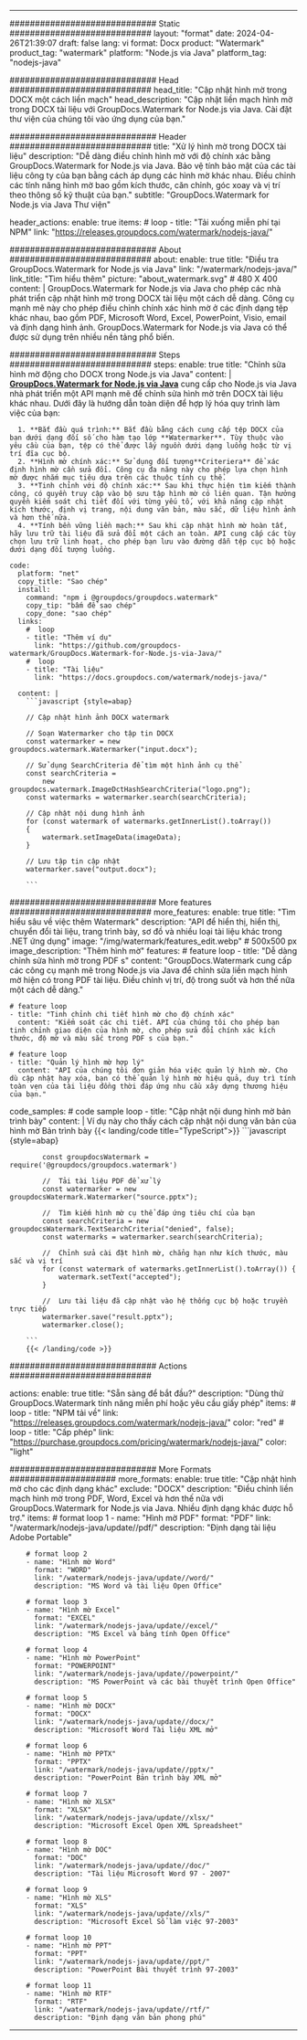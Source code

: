 
---
############################# Static ############################
layout: "format"
date:  2024-04-26T21:39:07
draft: false
lang: vi
format: Docx
product: "Watermark"
product_tag: "watermark"
platform: "Node.js via Java"
platform_tag: "nodejs-java"

############################# Head ############################
head_title: "Cập nhật hình mờ trong DOCX một cách liền mạch"
head_description: "Cập nhật liền mạch hình mờ trong DOCX tài liệu với GroupDocs.Watermark for Node.js via Java. Cài đặt thư viện của chúng tôi vào ứng dụng của bạn."

############################# Header ############################
title: "Xử lý hình mờ trong DOCX tài liệu" 
description: "Dễ dàng điều chỉnh hình mờ với độ chính xác bằng GroupDocs.Watermark for Node.js via Java. Bảo vệ tính bảo mật của các tài liệu công ty của bạn bằng cách áp dụng các hình mờ khác nhau. Điều chỉnh các tính năng hình mờ bao gồm kích thước, căn chỉnh, góc xoay và vị trí theo thông số kỹ thuật của bạn."
subtitle: "GroupDocs.Watermark for Node.js via Java Thư viện" 

header_actions:
  enable: true
  items:
    #  loop
    - title: "Tải xuống miễn phí tại NPM"
      link: "https://releases.groupdocs.com/watermark/nodejs-java/"
      
############################# About ############################
about:
    enable: true
    title: "Điều tra GroupDocs.Watermark for Node.js via Java"
    link: "/watermark/nodejs-java/"
    link_title: "Tìm hiểu thêm"
    picture: "about_watermark.svg" # 480 X 400
    content: |
       GroupDocs.Watermark for Node.js via Java cho phép các nhà phát triển cập nhật hình mờ trong DOCX tài liệu một cách dễ dàng. Công cụ mạnh mẽ này cho phép điều chỉnh chính xác hình mờ ở các định dạng tệp khác nhau, bao gồm PDF, Microsoft Word, Excel, PowerPoint, Visio, email và định dạng hình ảnh. GroupDocs.Watermark for Node.js via Java có thể được sử dụng trên nhiều nền tảng phổ biến.

############################# Steps ############################
steps:
    enable: true
    title: "Chỉnh sửa hình mờ động cho DOCX trong Node.js via Java"
    content: |
      **[GroupDocs.Watermark for Node.js via Java](https://products.groupdocs.com/watermark/nodejs-java/)** cung cấp cho Node.js via Java nhà phát triển một API mạnh mẽ để chỉnh sửa hình mờ trên DOCX tài liệu khác nhau. Dưới đây là hướng dẫn toàn diện để hợp lý hóa quy trình làm việc của bạn:
      
      1. **Bắt đầu quá trình:** Bắt đầu bằng cách cung cấp tệp DOCX của bạn dưới dạng đối số cho hàm tạo lớp **Watermarker**. Tùy thuộc vào yêu cầu của bạn, tệp có thể được lấy nguồn dưới dạng luồng hoặc từ vị trí đĩa cục bộ.
      2. **Hình mờ chính xác:** Sử dụng đối tượng**Criteriera** để xác định hình mờ cần sửa đổi. Công cụ đa năng này cho phép lựa chọn hình mờ được nhắm mục tiêu dựa trên các thuộc tính cụ thể.
      3. **Tinh chỉnh với độ chính xác:** Sau khi thực hiện tìm kiếm thành công, có quyền truy cập vào bộ sưu tập hình mờ có liên quan. Tận hưởng quyền kiểm soát chi tiết đối với từng yếu tố, với khả năng cập nhật kích thước, định vị trang, nội dung văn bản, màu sắc, dữ liệu hình ảnh và hơn thế nữa.
      4. **Tính bền vững liền mạch:** Sau khi cập nhật hình mờ hoàn tất, hãy lưu trữ tài liệu đã sửa đổi một cách an toàn. API cung cấp các tùy chọn lưu trữ linh hoạt, cho phép bạn lưu vào đường dẫn tệp cục bộ hoặc dưới dạng đối tượng luồng.
   
    code:
      platform: "net"
      copy_title: "Sao chép"
      install:
        command: "npm i @groupdocs/groupdocs.watermark"
        copy_tip: "bấm để sao chép"
        copy_done: "sao chép"
      links:
        #  loop
        - title: "Thêm ví dụ"
          link: "https://github.com/groupdocs-watermark/GroupDocs.Watermark-for-Node.js-via-Java/"
        #  loop
        - title: "Tài liệu"
          link: "https://docs.groupdocs.com/watermark/nodejs-java/"
          
      content: |
        ```javascript {style=abap}

        // Cập nhật hình ảnh DOCX watermark

        // Soạn Watermarker cho tập tin DOCX
        const watermarker = new groupdocs.watermark.Watermarker("input.docx");

        // Sử dụng SearchCriteria để tìm một hình ảnh cụ thể
        const searchCriteria = 
            new groupdocs.watermark.ImageDctHashSearchCriteria("logo.png");
        const watermarks = watermarker.search(searchCriteria);
        
        // Cập nhật nội dung hình ảnh
        for (const watermark of watermarks.getInnerList().toArray())
        {
            watermark.setImageData(imageData);
        }

        // Lưu tập tin cập nhật
        watermarker.save("output.docx");
        
        ```            

############################# More features ############################
more_features:
  enable: true
  title: "Tìm hiểu sâu về việc thêm Watermark"
  description: "API để hiển thị, hiển thị, chuyển đổi tài liệu, trang trình bày, sơ đồ và nhiều loại tài liệu khác trong .NET ứng dụng"
  image: "/img/watermark/features_edit.webp" # 500x500 px
  image_description: "Thêm hình mờ"
  features:
    # feature loop
    - title: "Dễ dàng chỉnh sửa hình mờ trong PDF s"
      content: "GroupDocs.Watermark cung cấp các công cụ mạnh mẽ trong Node.js via Java để chỉnh sửa liền mạch hình mờ hiện có trong PDF tài liệu. Điều chỉnh vị trí, độ trong suốt và hơn thế nữa một cách dễ dàng."

    # feature loop
    - title: "Tinh chỉnh chi tiết hình mờ cho độ chính xác"
      content: "Kiểm soát các chi tiết. API của chúng tôi cho phép bạn tinh chỉnh giao diện của hình mờ, cho phép sửa đổi chính xác kích thước, độ mờ và màu sắc trong PDF s của bạn."

    # feature loop
    - title: "Quản lý hình mờ hợp lý"
      content: "API của chúng tôi đơn giản hóa việc quản lý hình mờ. Cho dù cập nhật hay xóa, bạn có thể quản lý hình mờ hiệu quả, duy trì tính toàn vẹn của tài liệu đồng thời đáp ứng nhu cầu xây dựng thương hiệu của bạn."
      
  code_samples:
    # code sample loop
    - title: "Cập nhật nội dung hình mờ bản trình bày"
      content: |
        Ví dụ này cho thấy cách cập nhật nội dung văn bản của hình mờ Bản trình bày
        {{< landing/code title="TypeScript">}}
        ```javascript {style=abap}
        
            const groupdocsWatermark = require('@groupdocs/groupdocs.watermark')

            //  Tải tài liệu PDF để xử lý
            const watermarker = new groupdocsWatermark.Watermarker("source.pptx");

            //  Tìm kiếm hình mờ cụ thể đáp ứng tiêu chí của bạn
            const searchCriteria = new groupdocsWatermark.TextSearchCriteria("denied", false);
            const watermarks = watermarker.search(searchCriteria);
  
            //  Chỉnh sửa cài đặt hình mờ, chẳng hạn như kích thước, màu sắc và vị trí
            for (const watermark of watermarks.getInnerList().toArray()) {
                watermark.setText("accepted");
            }

            //  Lưu tài liệu đã cập nhật vào hệ thống cục bộ hoặc truyền trực tiếp
            watermarker.save("result.pptx");
            watermarker.close();

        ```
        {{< /landing/code >}}


############################# Actions ############################

actions:
  enable: true
  title: "Sẵn sàng để bắt đầu?"
  description: "Dùng thử GroupDocs.Watermark tính năng miễn phí hoặc yêu cầu giấy phép"
  items:
    #  loop
    - title: "NPM tải về"
      link: "https://releases.groupdocs.com/watermark/nodejs-java/"
      color: "red"
        #  loop
    - title: "Cấp phép"
      link: "https://purchase.groupdocs.com/pricing/watermark/nodejs-java/"
      color: "light"


############################# More Formats #####################
more_formats:
    enable: true
    title: "Cập nhật hình mờ cho các định dạng khác"
    exclude: "DOCX"
    description: "Điều chỉnh liền mạch hình mờ trong PDF, Word, Excel và hơn thế nữa với GroupDocs.Watermark for Node.js via Java. Nhiều định dạng khác được hỗ trợ."
    items: 
        # format loop 1
        - name: "Hình mờ PDF"
          format: "PDF"
          link: "/watermark/nodejs-java/update//pdf/"
          description: "Định dạng tài liệu Adobe Portable"

        # format loop 2
        - name: "Hình mờ Word"
          format: "WORD"
          link: "/watermark/nodejs-java/update//word/"
          description: "MS Word và tài liệu Open Office"
          
        # format loop 3
        - name: "Hình mờ Excel"
          format: "EXCEL"
          link: "/watermark/nodejs-java/update//excel/"
          description: "MS Excel và bảng tính Open Office"

        # format loop 4
        - name: "Hình mờ PowerPoint"
          format: "POWERPOINT"
          link: "/watermark/nodejs-java/update//powerpoint/"
          description: "MS PowerPoint và các bài thuyết trình Open Office"

        # format loop 5
        - name: "Hình mờ DOCX"
          format: "DOCX"
          link: "/watermark/nodejs-java/update//docx/"
          description: "Microsoft Word Tài liệu XML mở"
          
        # format loop 6
        - name: "Hình mờ PPTX"
          format: "PPTX"
          link: "/watermark/nodejs-java/update//pptx/"
          description: "PowerPoint Bản trình bày XML mở"
          
        # format loop 7
        - name: "Hình mờ XLSX"
          format: "XLSX"
          link: "/watermark/nodejs-java/update//xlsx/"
          description: "Microsoft Excel Open XML Spreadsheet"

        # format loop 8
        - name: "Hình mờ DOC"
          format: "DOC"
          link: "/watermark/nodejs-java/update//doc/"
          description: "Tài liệu Microsoft Word 97 - 2007"

        # format loop 9
        - name: "Hình mờ XLS"
          format: "XLS"
          link: "/watermark/nodejs-java/update//xls/"
          description: "Microsoft Excel Sổ làm việc 97-2003"

        # format loop 10
        - name: "Hình mờ PPT"
          format: "PPT"
          link: "/watermark/nodejs-java/update//ppt/"
          description: "PowerPoint Bài thuyết trình 97-2003"

        # format loop 11
        - name: "Hình mờ RTF"
          format: "RTF"
          link: "/watermark/nodejs-java/update//rtf/"
          description: "Định dạng văn bản phong phú"

---